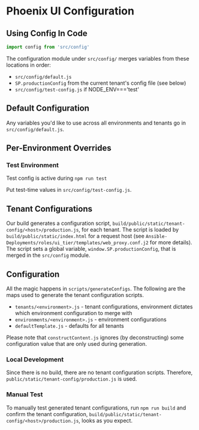 # Phoenix UI Configuration

## Using Config In Code

```js
import config from 'src/config'
```

The configuration module under `src/config/` merges variables from these locations in order:

 - `src/config/default.js`
 - `SP.productionConfig` from the current tenant's config file (see below)
 - `src/config/test-config.js` if NODE_ENV==='test'

## Default Configuration

Any variables you'd like to use across all environments and tenants go in `src/config/default.js`.

## Per-Environment Overrides

### Test Environment
Test config is active during `npm run test`

Put test-time values in `src/config/test-config.js`.


## Tenant Configurations

Our build generates a configuration script,  `build/public/static/tenant-config/<host>/production.js`, for each tenant.  The script is loaded by `build/public/static/index.html` for a request host (see `Ansible-Deployments/roles/ui_tier/templates/web_proxy.conf.j2` for more details).  The script sets a global variable, `window.SP.productionConfig`, that is merged in the `src/config` module.


## Configuration

All the magic happens in `scripts/generateConfigs`.  The following are the maps used to generate the tenant configuration scripts.

- `tenants/<environment>.js` - tenant configurations, environment dictates which environment configuration to merge with
- `environments/<environment>.js` - environment configurations
- `defaultTemplate.js` - defaults for all tenants

Please note that `constructContent.js` ignores (by deconstructing) some configuration value that are only used during generation.


### Local Development

Since there is no build, there are no tenant configuration scripts.  Therefore, `public/static/tenant-config/production.js` is used.


### Manual Test

To manually test generated tenant configurations, run `npm run build` and confirm the tenant configuration, `build/public/static/tenant-config/<host>/production.js`, looks as you expect.
